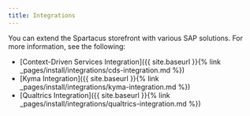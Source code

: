 ```yaml
---
title: Integrations
---
```


You can extend the Spartacus storefront with various SAP solutions. For more information, see the following:

- [Context-Driven Services Integration]({{ site.baseurl }}{% link _pages/install/integrations/cds-integration.md %})
- [Kyma Integration]({{ site.baseurl }}{% link _pages/install/integrations/kyma-integration.md %})
- [Qualtrics Integration]({{ site.baseurl }}{% link _pages/install/integrations/qualtrics-integration.md %})